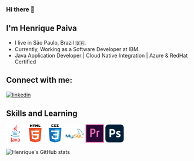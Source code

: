 ### Hi there 👋
## I'm Henrique Paiva
- I live in São Paulo, Brazil :brazil:.
- Currently, Working as a Software Developer at IBM.
- Java Application Developer | Cloud Native Integration | Azure & RedHat Certified
## Connect with me:
<a href="https://linktr.ee/henriquepaiva/" target="_blank">
<img align="center" alt="linkedin" height="30" width="40" src="https://css.gg/link.svg" style="max-width:100%;">
</a>

## Skills and Learning
<img src="https://raw.githubusercontent.com/devicons/devicon/master/icons/java/java-original-wordmark.svg" alt="java" width="50" height="50" style="max-width:100%;"></img>
<img src="https://raw.githubusercontent.com/devicons/devicon/master/icons/html5/html5-original-wordmark.svg" alt="html" width="50" height="50" style="max-width:100%;"></img>
<img src="https://raw.githubusercontent.com/devicons/devicon/master/icons/css3/css3-original-wordmark.svg" alt="css" width="50" height="50" style="max-width:100%;"></img>
<img src="https://raw.githubusercontent.com/devicons/devicon/master/icons/mysql/mysql-original-wordmark.svg" alt="pr" width="50" height="50" style="max-width:100%;"></img>
<img src="https://raw.githubusercontent.com/devicons/devicon/master/icons/premierepro/premierepro-original.svg" alt="pr" width="50" height="50" style="max-width:100%;"></img>
<img src="https://raw.githubusercontent.com/devicons/devicon/master/icons/photoshop/photoshop-plain.svg" alt="pr" width="50" height="50" style="max-width:100%;"></img>

![Henrique's GitHub stats](https://github-readme-stats.vercel.app/api?username=henriquesanz&theme=dark&show_icons=true)




